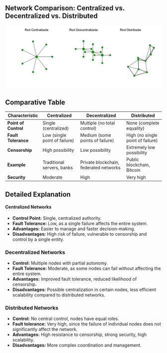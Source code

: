 ## **Network Comparison: Centralized vs. Decentralized vs. Distributed**

![redes](https://raw.githubusercontent.com/AppsDevsLeon/Revista_blockchain/refs/heads/main/Day15/Images/r1.png)

## **Comparative Table**

| Characteristic           | Centralized                 | Decentralized                   | Distributed                 |
|--------------------------|-----------------------------|---------------------------------|------------------------------|
| **Point of Control**     | Single (centralized)        | Multiple (no total control)     | None (complete equality)    |
| **Fault Tolerance**      | Low (single point of failure)| Medium (some points of failure) | High (no single point of failure)|
| **Censorship**           | High possibility            | Low possibility                 | Extremely low possibility    |
| **Example**              | Traditional servers, banks  | Private blockchain, federated networks | Public blockchain, Bitcoin      |
| **Security**             | Moderate                    | High                           | Very high                   |

## **Detailed Explanation**

#### **Centralized Networks**
- **Control Point:** Single, centralized authority.
- **Fault Tolerance:** Low, as a single failure affects the entire system.
- **Advantages:** Easier to manage and faster decision-making.
- **Disadvantages:** High risk of failure, vulnerable to censorship and control by a single entity.

### **Decentralized Networks**
- **Control:** Multiple nodes with partial autonomy.
- **Fault Tolerance:** Moderate, as some nodes can fail without affecting the entire system.
- **Advantages:** Improved fault tolerance, reduced likelihood of censorship.
- **Disadvantages:** Possible centralization in certain nodes, less efficient scalability compared to distributed networks.

### **Distributed Networks**
- **Control:** No central control, nodes have equal roles.
- **Fault tolerance:** Very high, since the failure of individual nodes does not significantly affect the network.
- **Advantages:** High resistance to censorship, strong security, high scalability.
- **Disadvantages:** More complex coordination and management.

